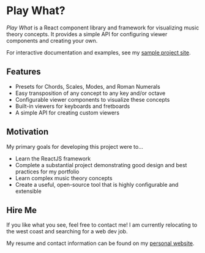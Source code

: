 # Play What?

*Play What* is a React component library and framework for visualizing music theory concepts. It provides a simple API for configuring viewer components and creating your own.

For interactive documentation and examples, see my [sample project site](https://dan9418.github.io/play-what-sample/).

## Features

- Presets for Chords, Scales, Modes, and Roman Numerals
- Easy transposition of any concept to any key and/or octave
- Configurable viewer components to visualize these concepts
- Built-in viewers for keyboards and fretboards
- A simple API for creating custom viewers

## Motivation

My primary goals for developing this project were to...

- Learn the ReactJS framework
- Complete a substantial project demonstrating good design and best practices for my portfolio
- Learn complex music theory concepts
- Create a useful, open-source tool that is highly configurable and extensible

## Hire Me

If you like what you see, feel free to contact me! I am currently relocating to the west coast and searching for a web dev job.

My resume and contact information can be found on my [personal website](http://danbednarczyk.com/).